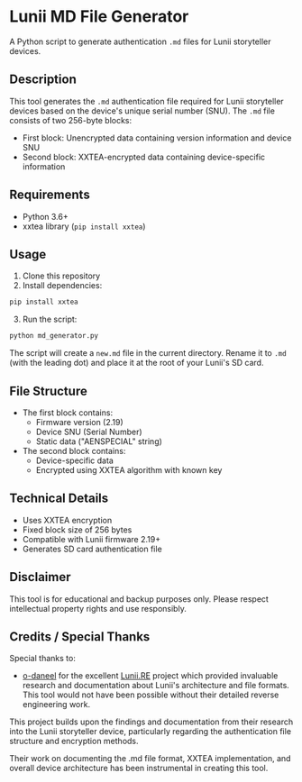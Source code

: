 # Lunii MD File Generator

A Python script to generate authentication `.md` files for Lunii storyteller devices.

## Description

This tool generates the `.md` authentication file required for Lunii storyteller devices based on the device's unique serial number (SNU). The `.md` file consists of two 256-byte blocks:
- First block: Unencrypted data containing version information and device SNU
- Second block: XXTEA-encrypted data containing device-specific information

## Requirements

- Python 3.6+
- xxtea library (`pip install xxtea`)

## Usage

1. Clone this repository
2. Install dependencies:
```bash
pip install xxtea
```

3. Run the script:
```bash
python md_generator.py
```

The script will create a `new.md` file in the current directory. Rename it to `.md` (with the leading dot) and place it at the root of your Lunii's SD card.

## File Structure

- The first block contains:
  - Firmware version (2.19)
  - Device SNU (Serial Number)
  - Static data ("AENSPECIAL" string)
- The second block contains:
  - Device-specific data
  - Encrypted using XXTEA algorithm with known key

## Technical Details

- Uses XXTEA encryption
- Fixed block size of 256 bytes
- Compatible with Lunii firmware 2.19+
- Generates SD card authentication file

## Disclaimer

This tool is for educational and backup purposes only. Please respect intellectual property rights and use responsibly.

## Credits / Special Thanks

Special thanks to:

- [o-daneel](https://github.com/o-daneel) for the excellent [Lunii.RE](https://github.com/o-daneel/Lunii.RE) project which provided invaluable research and documentation about Lunii's architecture and file formats. This tool would not have been possible without their detailed reverse engineering work.

This project builds upon the findings and documentation from their research into the Lunii storyteller device, particularly regarding the authentication file structure and encryption methods.

Their work on documenting the .md file format, XXTEA implementation, and overall device architecture has been instrumental in creating this tool.
